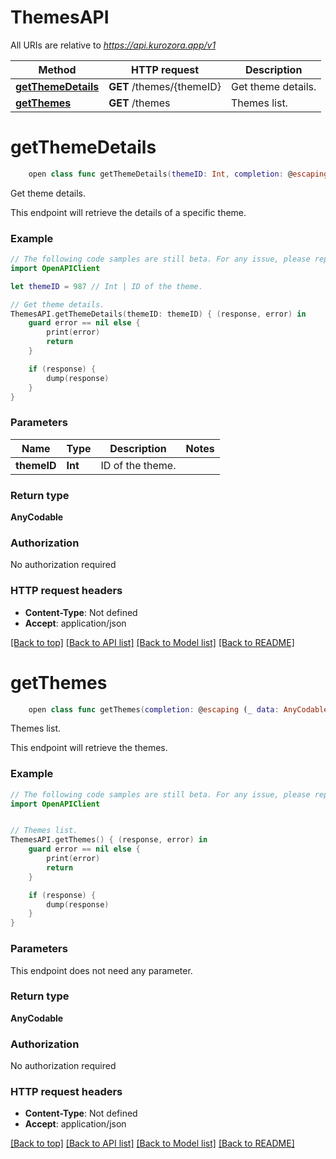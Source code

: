 # ThemesAPI

All URIs are relative to *https://api.kurozora.app/v1*

Method | HTTP request | Description
------------- | ------------- | -------------
[**getThemeDetails**](ThemesAPI.md#getthemedetails) | **GET** /themes/{themeID} | Get theme details.
[**getThemes**](ThemesAPI.md#getthemes) | **GET** /themes | Themes list.


# **getThemeDetails**
```swift
    open class func getThemeDetails(themeID: Int, completion: @escaping (_ data: AnyCodable?, _ error: Error?) -> Void)
```

Get theme details.

This endpoint will retrieve the details of a specific theme.

### Example
```swift
// The following code samples are still beta. For any issue, please report via http://github.com/OpenAPITools/openapi-generator/issues/new
import OpenAPIClient

let themeID = 987 // Int | ID of the theme.

// Get theme details.
ThemesAPI.getThemeDetails(themeID: themeID) { (response, error) in
    guard error == nil else {
        print(error)
        return
    }

    if (response) {
        dump(response)
    }
}
```

### Parameters

Name | Type | Description  | Notes
------------- | ------------- | ------------- | -------------
 **themeID** | **Int** | ID of the theme. | 

### Return type

**AnyCodable**

### Authorization

No authorization required

### HTTP request headers

 - **Content-Type**: Not defined
 - **Accept**: application/json

[[Back to top]](#) [[Back to API list]](../README.md#documentation-for-api-endpoints) [[Back to Model list]](../README.md#documentation-for-models) [[Back to README]](../README.md)

# **getThemes**
```swift
    open class func getThemes(completion: @escaping (_ data: AnyCodable?, _ error: Error?) -> Void)
```

Themes list.

This endpoint will retrieve the themes.

### Example
```swift
// The following code samples are still beta. For any issue, please report via http://github.com/OpenAPITools/openapi-generator/issues/new
import OpenAPIClient


// Themes list.
ThemesAPI.getThemes() { (response, error) in
    guard error == nil else {
        print(error)
        return
    }

    if (response) {
        dump(response)
    }
}
```

### Parameters
This endpoint does not need any parameter.

### Return type

**AnyCodable**

### Authorization

No authorization required

### HTTP request headers

 - **Content-Type**: Not defined
 - **Accept**: application/json

[[Back to top]](#) [[Back to API list]](../README.md#documentation-for-api-endpoints) [[Back to Model list]](../README.md#documentation-for-models) [[Back to README]](../README.md)

